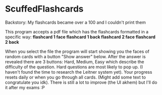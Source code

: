 # ScuffedFlashcards

Backstory: My flashcards became over a 100 and I couldn't print them

This program accepts a pdf file which has the flashcards formatted in a specific way:
**flashcard 1 face   flashcard 1 back
flashcard 2 face   flashcard 2 back**

When you select the file the program will start showing you the faces of random cards with a button "Show answer" below. After the answer is revealed there are 3 buttons: Hard, Medium, Easy which describe the difficulty of the question. Hard questions are most likely to pop up. (I haven't found the time to research the Leitner system yet). Your progress resets daily or when you go through all cards. (Might add some text to congratulate you idk). 
There is still a lot to improve (the UI akhem) but I'll do it after my exams :P
